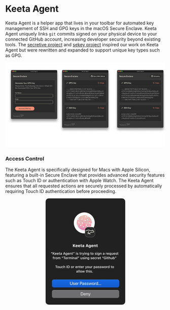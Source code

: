 # Keeta Agent
Keeta Agent is a helper app that lives in your toolbar for automated key management of SSH and GPG keys in the macOS Secure Enclave. Keeta Agent uniquely links `git` commits signed on your physical device to your connected GitHub account, increasing developer security beyond existing tools. The [secretive project](https://github.com/maxgoedjen/secretive) and [sekey project](https://github.com/sekey/sekey) inspired our work on Keeta Agent but were rewritten and expanded to support unique key types such as GPG.

<p align="center" width="800">
    <img src="/.github/readme/app.png" alt="Screenshot of Keeta Agent">
</p>

### Access Control

The Keeta Agent is specifically designed for Macs with Apple Silicon, featuring a built-in Secure Enclave that provides advanced security features such as Touch ID or authentication with Apple Watch. The Keeta Agent ensures that all requested actions are securely processed by automatically requiring Touch ID authentication before proceeding.

<p align="center" width="250">
    <img src="/.github/readme/touchid.png" alt="Screenshot of Keeta Agent authenticating with Touch ID">
</p>